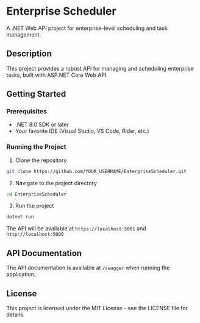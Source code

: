 # Enterprise Scheduler

A .NET Web API project for enterprise-level scheduling and task management.

## Description

This project provides a robust API for managing and scheduling enterprise tasks, built with ASP.NET Core Web API.

## Getting Started

### Prerequisites

- .NET 8.0 SDK or later
- Your favorite IDE (Visual Studio, VS Code, Rider, etc.)

### Running the Project

1. Clone the repository
```bash
git clone https://github.com/YOUR_USERNAME/EnterpriseScheduler.git
```

2. Navigate to the project directory
```bash
cd EnterpriseScheduler
```

3. Run the project
```bash
dotnet run
```

The API will be available at `https://localhost:5001` and `http://localhost:5000`

## API Documentation

The API documentation is available at `/swagger` when running the application.

## License

This project is licensed under the MIT License - see the LICENSE file for details. 